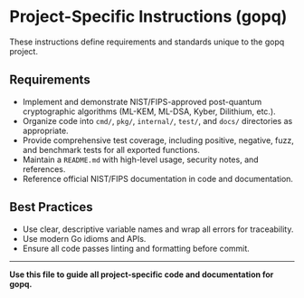 # Project-Specific Instructions (gopq)

These instructions define requirements and standards unique to the gopq project.

## Requirements
- Implement and demonstrate NIST/FIPS-approved post-quantum cryptographic algorithms (ML-KEM, ML-DSA, Kyber, Dilithium, etc.).
- Organize code into `cmd/`, `pkg/`, `internal/`, `test/`, and `docs/` directories as appropriate.
- Provide comprehensive test coverage, including positive, negative, fuzz, and benchmark tests for all exported functions.
- Maintain a `README.md` with high-level usage, security notes, and references.
- Reference official NIST/FIPS documentation in code and documentation.

## Best Practices
- Use clear, descriptive variable names and wrap all errors for traceability.
- Use modern Go idioms and APIs.
- Ensure all code passes linting and formatting before commit.

---

**Use this file to guide all project-specific code and documentation for gopq.**

